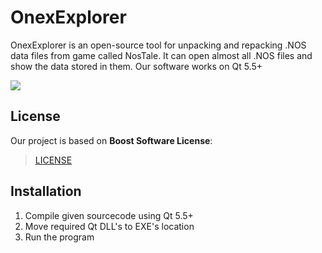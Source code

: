 # OnexExplorer #
OnexExplorer is an open-source tool for unpacking and repacking .NOS data files from game called NosTale. It can open almost all .NOS files and show the data stored in them. Our software works on Qt 5.5+

[<img src="https://discordapp.com/api/guilds/274663521596342273/widget.png?style=shield">](https://discord.gg/VARTAuY)

## License ##
Our project is based on **Boost Software License**:
> [LICENSE](https://github.com/OnexTale/OnexExplorer/blob/master/LICENSE)

## Installation ##
1. Compile given sourcecode using Qt 5.5+
2. Move required Qt DLL's to EXE's location
3. Run the program
